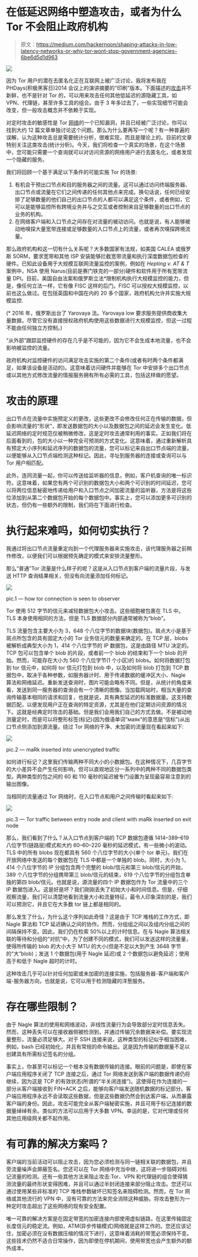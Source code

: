 # 在低延迟网络中塑造攻击，或者为什么 Tor 不会阻止政府机构

> 原文：<https://medium.com/hackernoon/shaping-attacks-in-low-latency-networks-or-why-tor-wont-stop-government-agencies-6be6d5d1d963>

![](img/84735011e2ac4dc87169046e771d6877.png)

因为 Tor 用户的潜在去匿名化正在互联网上被广泛讨论，我将发布我在 PHDays(积极黑客日)2014 会议上的演讲摘要的“印刷”版本。下面描述的[攻击](https://hackernoon.com/tagged/attack)并不新鲜，也不是针对 Tor 的，可以用来攻击任何其他低延迟的源隐藏工具，如 VPN、代理链，甚至许多工具的组合。由于 3 年多过去了，一些实现细节可能会改变，但一般攻击概念并不依赖于实现。

对定时攻击的敏感性是 Tor [网络](https://hackernoon.com/tagged/network)的一个已知漏洞，并且已经被广泛讨论，你可以找到大约 12 篇文章单独讨论这个问题。那么为什么要再写一个呢？有一种普遍的误解，认为这种攻击总是需要统计分析，很难实现，而且是理论上的。目前的文章特别关注这类攻击(统计分析)。今天，我们将检查一个真实的场景，在这个场景中，您可能只需要一个查询就可以对访问资源的网络用户进行去匿名化，或者发现一个隐藏的服务。

我们将回顾一个基于满足以下条件的可能实施 Tor 的场景:

1.  有机会干预出口节点和目的服务器之间的流量。这可以通过访问终端服务器、出口节点或流量在它们之间传递的任何其他点来完成。换句话说，任何已经安排了足够数量的他们自己的出口节点的人都可以满足这个条件，或者例如，它可以是能够监控所有跨境业务并与之交互或者控制来自足够数量的出口节点的业务的机构。
2.  在网络客户端和入口节点之间存在对流量的被动访问。也就是说，有人能够被动地嗅探大量宽带连接或足够数量的入口节点上的流量，或者再次嗅探跨境流量。

那么政府机构和这一切有什么关系呢？大多数国家有法规，如美国 CALEA 或俄罗斯 SORM，要求宽带和其他 ISP 安装能够拦截宽带流量和执行深度数据包检查的硬件。已知此设备用于大规模互联网流量监控的案例，例如在 *Hepting v. AT & T* 案例中，NSA 使用 Narus(目前是赛门铁克的一部分)硬件和软件用于所有宽带流量 DPI。目前，美国自由法案和俄罗斯立法*限制机构执行大规模监控的能力，但是，像任何立法一样，它有像 FISC 这样的后门。FISC 可以授权大规模监控，以前也这么做过。在包括英国和中国在内的 20 多个国家，政府机构允许并实施大规模监控.

(* 2016 年，俄罗斯出台了 Yarovaya 法。Yarovaya low 要求服务提供商收集大量数据，尽管它没有直接授权政府机构使用这些数据进行大规模监控，但这一过程不能由任何独立方控制。)

“从外部”跟踪监控硬件的存在几乎是不可能的，因为它不会生成本地流量，也不会影响被监控的流量。

政府机构对监控硬件的访问满足攻击实施的第二个条件(或者有时两个条件都满足，如果该设备是活动的)。这意味着访问硬件并能够在 Tor 中安排多个出口节点或以其他方式修改流量的情报服务拥有所有必需的工具，包括这样做的愿望。

# 攻击的原理

出口节点在流量中实施预定义的更改，这些更改不会修改任何正在传输的数据，但会影响流量的“形状”，即发送数据包的大小以及数据包之间的延迟会发生变化。低延迟网络的定时规范仅被稍微修改，这是定时攻击通常利用的事实。正如我们将在后面看到的，包的大小以一种完全可预测的方式变化。这意味着，通过重新解析具有预定大小序列和延迟序列的数据包的流量，您可以标记来自出口节点端的流量，以便能够从入口节点端检测这种标记。因此，寻址到服务器的连接或查询可以与 Tor 用户相匹配。

此外，连同流量一起，你可以传送给监听器的信息，例如，客户机查询的唯一标识符。这意味着，如果您有两个可识别的数据包大小和两个可识别的时间延迟，您可以将两位信息秘密地传递给用户和入口节点之间加密流量的监听器，方法是将这些位添加到从第二个数据包开始的每个数据包中。事实上，您可以添加更多可识别的状态，但仍有一些额外的限制，我们将在下面进行检查。

# 执行起来难吗，如何切实执行？

我通过将出口节点流量重定向到一个代理服务器来实施攻击，该代理服务器之前稍作修改，以便我们可以根据预先确定的模式来安排流量整形。

那么“普通”Tor 流量是什么样子的呢？这是从入口节点到客户端的流量片段，与发送 HTTP 查询结果相关，但没有向流量添加任何标记。

![](img/a743a361268c4bb75ec05fcb387d6fab.png)

pic.1 — how tor connection is seen to observer

Tor 使用 512 字节的信元来减轻数据包大小攻击。这些细胞被包裹在 TLS 中。TLS 本身使用相同的方法，但是 TLS 数据部分内部通常被称为“blob”。

TLS 流量包含主要大小为 3，648 个八位字节的数据块(数据包)。斑点大小是基于斑点所包含的具有固定大小的 Tor 业务信元的数量来确定的。在 TCP 层，blobs 被解析成典型大小为 1，414 个八位字节的 IP 数据包，这是由路径 MTU 决定的。TCP 包可以包含单个 blob 的片段，或者前一个 blob 的结束和下一个 blob 的开始。然而，可能存在大小为 560 个八位字节(1 个小区)的 blobs。如何将数据打包到 tor 信元中，如何将 tor 信元打包到 blob 中，以及如何将 blob 打包到 TCP 数据包中，取决于各种参数，如服务器计时、用于传递数据的缓冲区大小、Nagle 算法和网络延迟。重新发送查询时，图片可能会略有不同。但是，从统计的角度来看，发送到同一服务器的查询会有一个清晰的图像。当加载网站时，相当大量的查询传输基本相同的请求和回复，也就是说，具有典型延迟的标准数据量。这支持数据匹配，以便发现用户正在查询的特定资源，尤其是在他们定期访问资源的情况下。这就是经典定时攻击的基础。但是我们会用我们自己的方式去做。不是被动地测量定时，而是可以将整形标签(标记)(因为俄语单词“маяк”的意思是“信标”)从出口节点侧添加到源流量。绕过 Tor 网络的干净、未加密的流量现在看起来如下:

![](img/1d99b49579b723f94176a801397f59ba.png)

pic.2 — maRk inserted into unencrypted traffic

如何进行标记？这里我们传输两种不同大小的小数据包。在这种情况下，几百字节的大小差异不会产生任何影响，但可以直观地区分一系列中的两种不同的数据包类型。两种类型的包之间的 60 和 110 毫秒的延迟被专门设置为呈现最容易注意到的输出图像。

当相同的流量通过 Tor 网络时，在入口节点和用户之间传输时看起来如下:

![](img/1d523fff2d034b40d50ac073431e3525.png)

pic.3 — Tor traffic between entry node and client with maRk inserted on exit node

那么，我们看到了什么？从入口节点到客户端的 TCP 数据包遵循 1414–389–619 八位字节(链路层)模式和大约 60–60–220 毫秒的延迟模式，有一些微小的波动。TLS 中的所有 blobs 现在都具有 560 个八位字节的大小(单个 tor 单元)。我们在开放网络中发送的每个数据包在 TLS 中都是一个单独的 blob。同时，大小为 1，414 个八位字节的 IP 分组包含两个完整的 blob/信元和第三 blob/信元的开始，389 个八位字节的分组携带第三 blob/信元的结束，619 个八位字节的分组包含单独的第四 blob/信元。也就是说，源流量的四个 IP 数据包作为 Tor 流量中的三个 IP 数据包进入。这是好是坏？我们刚刚丢失了初始大小和时间信息。但是，仔细观察流量，我们可以清楚地看到流量大小和流量特征，最令人印象深刻的是，我们可以预测它，并且它在大多数 tor 链上都是相同的。

那么发生了什么，为什么这个序列如此奇怪？这是由于 TCP 堆栈的工作方式，即 Nagle 算法和 TCP 延迟确认之间的协作。然而，分组组之间以及组内分组之间的间隔保持不变。因此，我们仍在检索 50%以上的计时信息。在与 Nagle 算法相关联的等待和分组的“对抗”中，为了创建不同的模式，我们可以发送这样的流量量，使得所传输的 blob 的大小大于 MTU 的大小(但是不足以大到产生 3648 字节的“大”blob)；发送 1 个数据包(用于 Nagle 延迟)或 2 个数据包以避免延迟；使用高于和低于 Nagle 超时的计时。

这种攻击几乎可以针对任何加密或未加密的连接实施，包括服务器-客户端和客户端-服务器方向，也就是说，它可以用于检测隐藏的洋葱服务。

# 存在哪些限制？

由于 Nagle 算法的使用和网络波动，非线性流量行为会导致部分定时信息丢失。然而，这种丢失可以在接收器侧被检测到，并通过传输冗余数据来补偿。要实现流量整形，流量必须足够大。对于 SSH 连接来说，这种类型的标记似乎相当困难，例如，bash 已经初始化，并且有常规的命令输出。这是因为传输的数据量不足以创建具有所需标记签名的分组。

事实上，你甚至可以标记一个根本没有数据传输的连接。眼前的问题是，即使在客户端应用程序关闭了 TCP 连接之后，通过 Tor 网络发送到客户端的数据传递仍将继续，因为这是 TCP 的有效状态(所谓的“半关闭连接”)。这使得在作为连接的一部分从客户端接收到 FIN+ACK 之后，能够向客户端发送随机数据的标记部分。客户端应用程序永远不会读取这些数据，但是这些数据仍然会到达客户端，从而暴露客户端的身份。因此，攻击可能完全从客户端秘密实施，并且可用于标记连接的数据量绰绰有余。类似的方法可以应用于大多数 VPN。幸运的是，它对代理或任何其他应用级网关都不起作用。

# 有可靠的解决方案吗？

客户端的当前活动可以阻止攻击，因为您必须检测与同一链相关联的数据包，并且旁流量噪声会屏蔽签名。您还可以在 Tor 网络中充当中继，这将进一步阻碍对标记流量的检测。还有一些其他方法来阻止攻击:Tor、VPN 和代理链的组合使得猜测流量的最终形状变得困难，并且可以通过半封闭连接来部分阻止攻击。您还可以通过使用某些非标准的 TCP 堆栈参数破坏已知签名来阻碍检测。然而，在 Tor 网络或其他流行的 VPN 中，没有可靠的方法来完全消除这种威胁。将攻击整形为一种定时攻击超出了这些网络的现有安全配置。

唯一可靠的解决方案是在固定带宽的加密连接内部使用虚拟链路，在这里传输固定长度信元的稳定流。例如，ATM(异步传输模式)网络就是这样工作的。您还应该记住，加密必须在没有数据压缩的情况下进行，这意味着消耗的带宽必须保持不变。这些技术仍然不适合日常操作，因为即使在停机期间，使用带宽也会产生额外的额外成本。